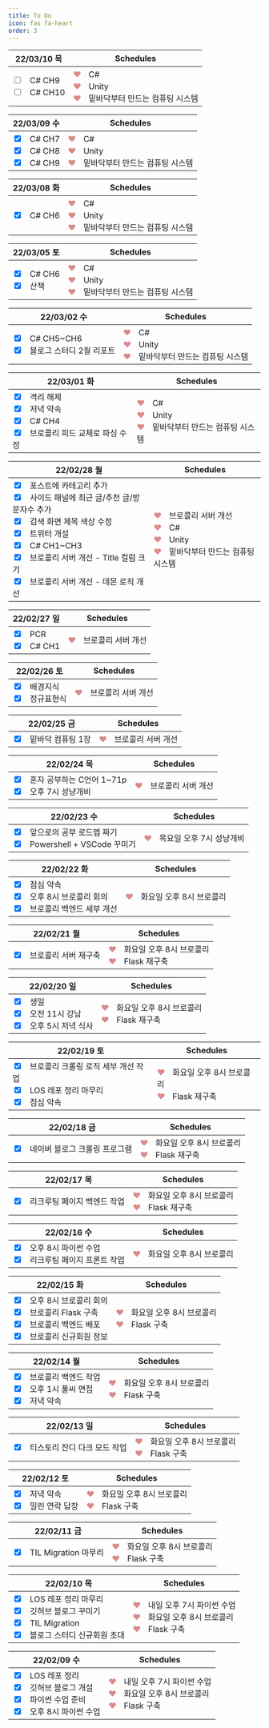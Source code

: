 ```yaml
---
title: To Do
icon: fas fa-heart
order: 3
---
```


<table>
    <thead>
        <tr align=center>
            <th>22/03/10 목</th>
            <th>Schedules</th>
        </tr>
    </thead>
    <tbody>
        <tr>
            <td>
                <input type=checkbox >ㅤC# CH9<br>
                <input type=checkbox >ㅤC# CH10<br>
            </td>
            <td>
                <span style="color:rgb(218, 139, 139);">❤</span>ㅤC#<br>
                <span style="color:rgb(218, 139, 139);">❤</span>ㅤUnity<br>
                <span style="color:rgb(218, 139, 139);">❤</span>ㅤ밑바닥부터 만드는 컴퓨팅 시스템<br>
            </td>
        </tr>
    </tbody>
</table>

<table>
    <thead>
        <tr align=center>
            <th>22/03/09 수</th>
            <th>Schedules</th>
        </tr>
    </thead>
    <tbody>
        <tr>
            <td>
                <input type=checkbox checked>ㅤC# CH7<br>
                <input type=checkbox checked>ㅤC# CH8<br>
                <input type=checkbox checked>ㅤC# CH9<br>
            </td>
            <td>
                <span style="color:rgb(218, 139, 139);">❤</span>ㅤC#<br>
                <span style="color:rgb(218, 139, 139);">❤</span>ㅤUnity<br>
                <span style="color:rgb(218, 139, 139);">❤</span>ㅤ밑바닥부터 만드는 컴퓨팅 시스템<br>
            </td>
        </tr>
    </tbody>
</table>

<table>
    <thead>
        <tr align=center>
            <th>22/03/08 화</th>
            <th>Schedules</th>
        </tr>
    </thead>
    <tbody>
        <tr>
            <td>
                <input type=checkbox checked>ㅤC# CH6<br>
            </td>
            <td>
                <span style="color:rgb(218, 139, 139);">❤</span>ㅤC#<br>
                <span style="color:rgb(218, 139, 139);">❤</span>ㅤUnity<br>
                <span style="color:rgb(218, 139, 139);">❤</span>ㅤ밑바닥부터 만드는 컴퓨팅 시스템<br>
            </td>
        </tr>
    </tbody>
</table>

<table>
    <thead>
        <tr align=center>
            <th>22/03/05 토</th>
            <th>Schedules</th>
        </tr>
    </thead>
    <tbody>
        <tr>
            <td>
                <input type=checkbox checked>ㅤC# CH6<br>
                <input type=checkbox checked>ㅤ산책<br>
            </td>
            <td>
                <span style="color:rgb(218, 139, 139);">❤</span>ㅤC#<br>
                <span style="color:rgb(218, 139, 139);">❤</span>ㅤUnity<br>
                <span style="color:rgb(218, 139, 139);">❤</span>ㅤ밑바닥부터 만드는 컴퓨팅 시스템<br>
            </td>
        </tr>
    </tbody>
</table>

<table>
    <thead>
        <tr align=center>
            <th>22/03/02 수</th>
            <th>Schedules</th>
        </tr>
    </thead>
    <tbody>
        <tr>
            <td>
                <input type=checkbox checked>ㅤC# CH5~CH6<br>
                <input type=checkbox checked>ㅤ블로그 스터디 2월 리포트<br>
            </td>
            <td>
                <span style="color:rgb(218, 139, 139);">❤</span>ㅤC#<br>
                <span style="color:rgb(218, 139, 139);">❤</span>ㅤUnity<br>
                <span style="color:rgb(218, 139, 139);">❤</span>ㅤ밑바닥부터 만드는 컴퓨팅 시스템<br>
            </td>
        </tr>
    </tbody>
</table>

<table>
    <thead>
        <tr align=center>
            <th>22/03/01 화</th>
            <th>Schedules</th>
        </tr>
    </thead>
    <tbody>
        <tr>
            <td>
                <input type=checkbox checked>ㅤ격리 해제<br>
                <input type=checkbox checked>ㅤ저녁 약속<br>
                <input type=checkbox checked>ㅤC# CH4<br>
                <input type=checkbox checked>ㅤ브로콜리 피드 교체로 파싱 수정<br>
            </td>
            <td>
                <span style="color:rgb(218, 139, 139);">❤</span>ㅤC#<br>
                <span style="color:rgb(218, 139, 139);">❤</span>ㅤUnity<br>
                <span style="color:rgb(218, 139, 139);">❤</span>ㅤ밑바닥부터 만드는 컴퓨팅 시스템<br>
            </td>
        </tr>
    </tbody>
</table>

<table>
    <thead>
        <tr align=center>
            <th>22/02/28 월</th>
            <th>Schedules</th>
        </tr>
    </thead>
    <tbody>
        <tr>
            <td>
                <input type=checkbox checked>ㅤ포스트에 카테고리 추가<br>
                <input type=checkbox checked>ㅤ사이드 패널에 최근 글/추천 글/방문자수 추가<br>
                <input type=checkbox checked>ㅤ검색 화면 제목 색상 수정<br>
                <input type=checkbox checked>ㅤ트위터 개설<br>
                <input type=checkbox checked>ㅤC# CH1~CH3<br>
                <input type=checkbox checked>ㅤ브로콜리 서버 개선 - Title 컬럼 크기<br>
                <input type=checkbox checked>ㅤ브로콜리 서버 개선 - 데몬 로직 개선<br>
            </td>
            <td>
                <span style="color:rgb(218, 139, 139);">❤</span>ㅤ브로콜리 서버 개선<br>
                <span style="color:rgb(218, 139, 139);">❤</span>ㅤC#<br>
                <span style="color:rgb(218, 139, 139);">❤</span>ㅤUnity<br>
                <span style="color:rgb(218, 139, 139);">❤</span>ㅤ밑바닥부터 만드는 컴퓨팅 시스템<br>
            </td>
        </tr>
    </tbody>
</table>

<table>
    <thead>
        <tr align=center>
            <th>22/02/27 일</th>
            <th>Schedules</th>
        </tr>
    </thead>
    <tbody>
        <tr>
            <td>
                <input type=checkbox checked>ㅤPCR<br>
                <input type=checkbox checked>ㅤC# CH1<br>
            </td>
            <td>
                <span style="color:rgb(218, 139, 139);">❤</span>ㅤ브로콜리 서버 개선<br>
            </td>
        </tr>
    </tbody>
</table>

<table>
    <thead>
        <tr align=center>
            <th>22/02/26 토</th>
            <th>Schedules</th>
        </tr>
    </thead>
    <tbody>
        <tr>
            <td>
                <input type=checkbox checked>ㅤ배경지식<br>
                <input type=checkbox checked>ㅤ정규표현식<br>
            </td>
            <td>
                <span style="color:rgb(218, 139, 139);">❤</span>ㅤ브로콜리 서버 개선<br>
            </td>
        </tr>
    </tbody>
</table>

<table>
    <thead>
        <tr align=center>
            <th>22/02/25 금</th>
            <th>Schedules</th>
        </tr>
    </thead>
    <tbody>
        <tr>
            <td>
                <input type=checkbox checked>ㅤ밑바닥 컴퓨팅 1장<br>
            </td>
            <td>
                <span style="color:rgb(218, 139, 139);">❤</span>ㅤ브로콜리 서버 개선<br>
            </td>
        </tr>
    </tbody>
</table>

<table>
    <thead>
        <tr align=center>
            <th>22/02/24 목</th>
            <th>Schedules</th>
        </tr>
    </thead>
    <tbody>
        <tr>
            <td>
                <input type=checkbox checked>ㅤ혼자 공부하는 C언어 1~71p<br>
                <input type=checkbox checked>ㅤ오후 7시 성냥개비<br>
            </td>
            <td>
                <span style="color:rgb(218, 139, 139);">❤</span>ㅤ브로콜리 서버 개선<br>
            </td>
        </tr>
    </tbody>
</table>

<table>
    <thead>
        <tr align=center>
            <th>22/02/23 수</th>
            <th>Schedules</th>
        </tr>
    </thead>
    <tbody>
        <tr>
            <td>
                <input type=checkbox checked>ㅤ앞으로의 공부 로드맵 짜기<br>
                <input type=checkbox checked>ㅤPowershell + VSCode 꾸미기<br>
            </td>
            <td>
                <span style="color:rgb(218, 139, 139);">❤</span>ㅤ목요일 오후 7시 성냥개비<br>
            </td>
        </tr>
    </tbody>
</table>

<table>
    <thead>
        <tr align=center>
            <th>22/02/22 화</th>
            <th>Schedules</th>
        </tr>
    </thead>
    <tbody>
        <tr>
            <td>
                <input type=checkbox checked>ㅤ점심 약속<br>
                <input type=checkbox checked>ㅤ오후 8시 브로콜리 회의<br>
                <input type=checkbox checked>ㅤ브로콜리 백엔드 세부 개선<br>
            </td>
            <td>
                <span style="color:rgb(218, 139, 139);">❤</span>ㅤ화요일 오후 8시 브로콜리<br>
            </td>
        </tr>
    </tbody>
</table>

<table>
    <thead>
        <tr align=center>
            <th>22/02/21 월</th>
            <th>Schedules</th>
        </tr>
    </thead>
    <tbody>
        <tr>
            <td>
                <input type=checkbox checked>ㅤ브로콜리 서버 재구축<br>
            </td>
            <td>
                <span style="color:rgb(218, 139, 139);">❤</span>ㅤ화요일 오후 8시 브로콜리<br>
                <span style="color:rgb(218, 139, 139);">❤</span>ㅤFlask 재구축<br>
            </td>
        </tr>
    </tbody>
</table>

<table>
    <thead>
        <tr align=center>
            <th>22/02/20 일</th>
            <th>Schedules</th>
        </tr>
    </thead>
    <tbody>
        <tr>
            <td>
                <input type=checkbox checked>ㅤ생일<br>
                <input type=checkbox checked>ㅤ오전 11시 강남<br>
                <input type=checkbox checked>ㅤ오후 5시 저녁 식사<br>
            </td>
            <td>
                <span style="color:rgb(218, 139, 139);">❤</span>ㅤ화요일 오후 8시 브로콜리<br>
                <span style="color:rgb(218, 139, 139);">❤</span>ㅤFlask 재구축<br>
            </td>
        </tr>
    </tbody>
</table>

<table>
    <thead>
        <tr align=center>
            <th>22/02/19 토</th>
            <th>Schedules</th>
        </tr>
    </thead>
    <tbody>
        <tr>
            <td>
                <input type=checkbox checked>ㅤ브로콜리 크롤링 로직 세부 개선 작업<br>
                <input type=checkbox checked>ㅤLOS 레포 정리 마무리<br>
                <input type=checkbox checked>ㅤ점심 약속<br>
            </td>
            <td>
                <span style="color:rgb(218, 139, 139);">❤</span>ㅤ화요일 오후 8시 브로콜리<br>
                <span style="color:rgb(218, 139, 139);">❤</span>ㅤFlask 재구축<br>
            </td>
        </tr>
    </tbody>
</table>

<table>
    <thead>
        <tr align=center>
            <th>22/02/18 금</th>
            <th>Schedules</th>
        </tr>
    </thead>
    <tbody>
        <tr>
            <td>
                <input type=checkbox checked>ㅤ네이버 블로그 크롤링 프로그램<br>
            </td>
            <td>
                <span style="color:rgb(218, 139, 139);">❤</span>ㅤ화요일 오후 8시 브로콜리<br>
                <span style="color:rgb(218, 139, 139);">❤</span>ㅤFlask 재구축<br>
            </td>
        </tr>
    </tbody>
</table>

<table>
    <thead>
        <tr align=center>
            <th>22/02/17 목</th>
            <th>Schedules</th>
        </tr>
    </thead>
    <tbody>
        <tr>
            <td>
                <input type=checkbox checked>ㅤ리크루팅 페이지 백엔드 작업<br>
            </td>
            <td>
                <span style="color:rgb(218, 139, 139);">❤</span>ㅤ화요일 오후 8시 브로콜리<br>
                <span style="color:rgb(218, 139, 139);">❤</span>ㅤFlask 재구축<br>
            </td>
        </tr>
    </tbody>
</table>

<table>
    <thead>
        <tr align=center>
            <th>22/02/16 수</th>
            <th>Schedules</th>
        </tr>
    </thead>
    <tbody>
        <tr>
            <td>
                <input type=checkbox checked>ㅤ오후 8시 파이썬 수업<br>
                <input type=checkbox checked>ㅤ리크루팅 페이지 프론트 작업<br>
            </td>
            <td>
                <span style="color:rgb(218, 139, 139);">❤</span>ㅤ화요일 오후 8시 브로콜리<br>
            </td>
        </tr>
    </tbody>
</table>

<table>
    <thead>
        <tr align=center>
            <th>22/02/15 화</th>
            <th>Schedules</th>
        </tr>
    </thead>
    <tbody>
        <tr>
            <td>
                <input type=checkbox checked>ㅤ오후 8시 브로콜리 회의<br>
                <input type=checkbox checked>ㅤ브로콜리 Flask 구축<br>
                <input type=checkbox checked>ㅤ브로콜리 백엔드 배포<br>
                <input type=checkbox checked>ㅤ브로콜리 신규회원 정보<br>
            </td>
            <td>
                <span style="color:rgb(218, 139, 139);">❤</span>ㅤ화요일 오후 8시 브로콜리<br>
                <span style="color:rgb(218, 139, 139);">❤</span>ㅤFlask 구축<br>
            </td>
        </tr>
    </tbody>
</table>

<table>
    <thead>
        <tr align=center>
            <th>22/02/14 월</th>
            <th>Schedules</th>
        </tr>
    </thead>
    <tbody>
        <tr>
            <td>
                <input type=checkbox checked>ㅤ브로콜리 백엔드 작업<br>
                <input type=checkbox checked>ㅤ오후 1시 풀씨 면접<br>
                <input type=checkbox checked>ㅤ저녁 약속
            </td>
            <td>
                <span style="color:rgb(218, 139, 139);">❤</span>ㅤ화요일 오후 8시 브로콜리<br>
                <span style="color:rgb(218, 139, 139);">❤</span>ㅤFlask 구축<br>
            </td>
        </tr>
    </tbody>
</table>

<table>
    <thead>
        <tr align=center>
            <th>22/02/13 일</th>
            <th>Schedules</th>
        </tr>
    </thead>
    <tbody>
        <tr>
            <td>
                <input type=checkbox checked>ㅤ티스토리 잔디 다크 모드 작업
            </td>
            <td>
                <span style="color:rgb(218, 139, 139);">❤</span>ㅤ화요일 오후 8시 브로콜리<br>
                <span style="color:rgb(218, 139, 139);">❤</span>ㅤFlask 구축<br>
            </td>
        </tr>
    </tbody>
</table>

<table>
    <thead>
        <tr align=center>
            <th>22/02/12 토</th>
            <th>Schedules</th>
        </tr>
    </thead>
    <tbody>
        <tr>
            <td>
                <input type=checkbox checked>ㅤ저녁 약속<br>
                <input type=checkbox checked>ㅤ밀린 연락 답장
            </td>
            <td>
                <span style="color:rgb(218, 139, 139);">❤</span>ㅤ화요일 오후 8시 브로콜리<br>
                <span style="color:rgb(218, 139, 139);">❤</span>ㅤFlask 구축<br>
            </td>
        </tr>
    </tbody>
</table>

<table>
    <thead>
        <tr align=center>
            <th>22/02/11 금</th>
            <th>Schedules</th>
        </tr>
    </thead>
    <tbody>
        <tr>
            <td>
                <input type=checkbox checked>ㅤTIL Migration 마무리
            </td>
            <td>
                <span style="color:rgb(218, 139, 139);">❤</span>ㅤ화요일 오후 8시 브로콜리<br>
                <span style="color:rgb(218, 139, 139);">❤</span>ㅤFlask 구축<br>
            </td>
        </tr>
    </tbody>
</table>

<table>
    <thead>
        <tr align=center>
            <th>22/02/10 목</th>
            <th>Schedules</th>
        </tr>
    </thead>
    <tbody>
        <tr>
            <td>
                <input type=checkbox checked>ㅤLOS 레포 정리 마무리<br>
                <input type=checkbox checked>ㅤ깃허브 블로그 꾸미기<br>
                <input type=checkbox checked>ㅤTIL Migration<br>
                <input type=checkbox checked>ㅤ블로그 스터디 신규회원 초대<br>
            </td>
            <td>
                <span style="color:rgb(218, 139, 139);">❤</span>ㅤ내일 오후 7시 파이썬 수업<br>
                <span style="color:rgb(218, 139, 139);">❤</span>ㅤ화요일 오후 8시 브로콜리<br>
                <span style="color:rgb(218, 139, 139);">❤</span>ㅤFlask 구축<br>
            </td>
        </tr>
    </tbody>
</table>

<table>
    <thead>
        <tr align=center>
            <th>22/02/09 수</th>
            <th>Schedules</th>
        </tr>
    </thead>
    <tbody>
        <tr>
            <td>
                <input type=checkbox checked>ㅤLOS 레포 정리<br>
                <input type=checkbox checked>ㅤ깃허브 블로그 개설<br>
                <input type=checkbox checked>ㅤ파이썬 수업 준비<br>
                <input type=checkbox checked>ㅤ오후 8시 파이썬 수업<br>
            </td>
            <td>
                <span style="color:rgb(218, 139, 139);">❤</span>ㅤ내일 오후 7시 파이썬 수업<br>
                <span style="color:rgb(218, 139, 139);">❤</span>ㅤ화요일 오후 8시 브로콜리<br>
                <span style="color:rgb(218, 139, 139);">❤</span>ㅤFlask 구축 <br>
            </td>
        </tr>
    </tbody>
</table>